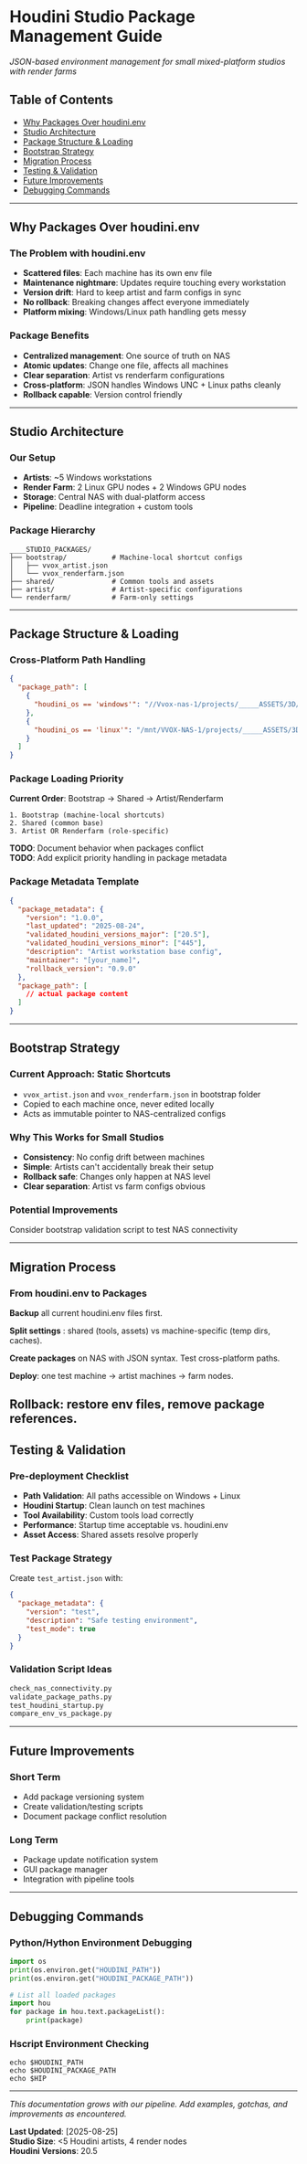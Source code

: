 # Houdini Studio Package Management Guide

*JSON-based environment management for small mixed-platform studios with render farms*

## Table of Contents
- [Why Packages Over houdini.env](#why-packages-over-houdinienv)
- [Studio Architecture](#studio-architecture)
- [Package Structure & Loading](#package-structure--loading)
- [Bootstrap Strategy](#bootstrap-strategy)
- [Migration Process](#migration-process)
- [Testing & Validation](#testing--validation)
- [Future Improvements](#future-improvements)
- [Debugging Commands](#debugging-commands)

---

## Why Packages Over houdini.env

### The Problem with houdini.env
- **Scattered files**: Each machine has its own env file
- **Maintenance nightmare**: Updates require touching every workstation
- **Version drift**: Hard to keep artist and farm configs in sync
- **No rollback**: Breaking changes affect everyone immediately
- **Platform mixing**: Windows/Linux path handling gets messy

### Package Benefits
- **Centralized management**: One source of truth on NAS
- **Atomic updates**: Change one file, affects all machines
- **Clear separation**: Artist vs renderfarm configurations
- **Cross-platform**: JSON handles Windows UNC + Linux paths cleanly
- **Rollback capable**: Version control friendly

---

## Studio Architecture

### Our Setup
- **Artists**: ~5 Windows workstations
- **Render Farm**: 2 Linux GPU nodes + 2 Windows GPU nodes 
- **Storage**: Central NAS with dual-platform access
- **Pipeline**: Deadline integration + custom tools

### Package Hierarchy
```
____STUDIO_PACKAGES/
├── bootstrap/           # Machine-local shortcut configs
│   ├── vvox_artist.json
│   └── vvox_renderfarm.json
├── shared/              # Common tools and assets
├── artist/              # Artist-specific configurations
└── renderfarm/          # Farm-only settings
```

---

## Package Structure & Loading

### Cross-Platform Path Handling
```json
{
  "package_path": [
    {
      "houdini_os == 'windows'": "//Vvox-nas-1/projects/_____ASSETS/3D/HOUDINI_ASSETS/____STUDIO_PACKAGES/shared"
    },
    {
      "houdini_os == 'linux'": "/mnt/VVOX-NAS-1/projects/_____ASSETS/3D/HOUDINI_ASSETS/____STUDIO_PACKAGES/shared"
    }
  ]
}
```

### Package Loading Priority
**Current Order**: Bootstrap → Shared → Artist/Renderfarm
```
1. Bootstrap (machine-local shortcuts)
2. Shared (common base)
3. Artist OR Renderfarm (role-specific)
```

**TODO**: Document behavior when packages conflict  
**TODO**: Add explicit priority handling in package metadata

### Package Metadata Template
```json
{
  "package_metadata": {
    "version": "1.0.0",
    "last_updated": "2025-08-24", 
    "validated_houdini_versions_major": ["20.5"],
    "validated_houdini_versions_minor": ["445"],
    "description": "Artist workstation base config",
    "maintainer": "[your_name]",
    "rollback_version": "0.9.0"
  },
  "package_path": [
    // actual package content
  ]
}
```

---

## Bootstrap Strategy

### Current Approach: Static Shortcuts
- `vvox_artist.json` and `vvox_renderfarm.json` in bootstrap folder
- Copied to each machine once, never edited locally
- Acts as immutable pointer to NAS-centralized configs

### Why This Works for Small Studios
- **Consistency**: No config drift between machines
- **Simple**: Artists can't accidentally break their setup
- **Rollback safe**: Changes only happen at NAS level
- **Clear separation**: Artist vs farm configs obvious

### Potential Improvements
Consider bootstrap validation script to test NAS connectivity

---

## Migration Process

### From houdini.env to Packages

**Backup** all current houdini.env files first.

**Split settings** : shared (tools, assets) vs machine-specific (temp dirs, caches).

**Create packages** on NAS with JSON syntax. Test cross-platform paths.

**Deploy**: one test machine → artist machines → farm nodes.

**Rollback**: restore env files, remove package references.
---

## Testing & Validation

### Pre-deployment Checklist
- **Path Validation**: All paths accessible on Windows + Linux
- **Houdini Startup**: Clean launch on test machines
- **Tool Availability**: Custom tools load correctly
- **Performance**: Startup time acceptable vs. houdini.env
- **Asset Access**: Shared assets resolve properly

### Test Package Strategy
Create `test_artist.json` with:
```json
{
  "package_metadata": {
    "version": "test",
    "description": "Safe testing environment",
    "test_mode": true
  }
}
```

### Validation Script Ideas
```bash
check_nas_connectivity.py
validate_package_paths.py  
test_houdini_startup.py
compare_env_vs_package.py
```

---

## Future Improvements

### Short Term
- Add package versioning system
- Create validation/testing scripts  
- Document package conflict resolution

### Long Term
- Package update notification system
- GUI package manager
- Integration with pipeline tools

---

## Debugging Commands

### Python/Hython Environment Debugging
```python
import os
print(os.environ.get("HOUDINI_PATH"))
print(os.environ.get("HOUDINI_PACKAGE_PATH"))

# List all loaded packages
import hou
for package in hou.text.packageList():
    print(package)
```

### Hscript Environment Checking
```hscript
echo $HOUDINI_PATH
echo $HOUDINI_PACKAGE_PATH
echo $HIP
```

---

*This documentation grows with our pipeline. Add examples, gotchas, and improvements as encountered.*

**Last Updated**: [2025-08-25]  
**Studio Size**: <5 Houdini artists, 4 render nodes  
**Houdini Versions**: 20.5
